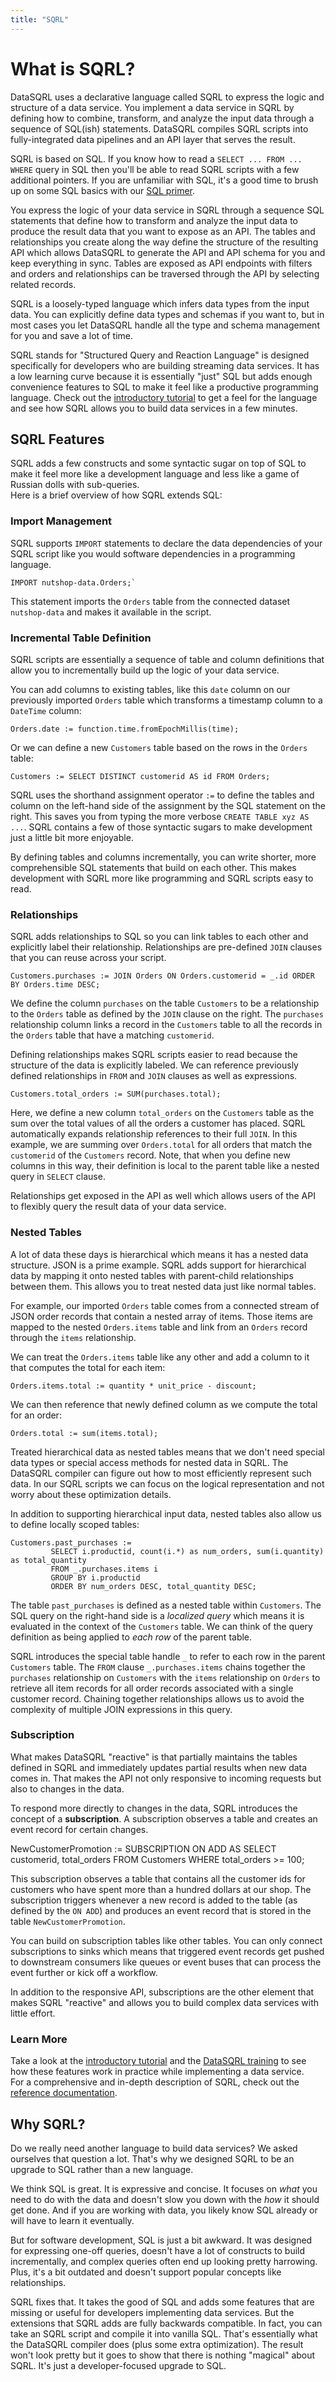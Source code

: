 ```yaml
---
title: "SQRL"
---
```


# What is SQRL?

DataSQRL uses a declarative language called SQRL to express the logic and structure of a data service. You implement a data service in SQRL by defining how to combine, transform, and analyze the input data through a sequence of SQL(ish) statements. DataSQRL compiles SQRL scripts into fully-integrated data pipelines and an API layer that serves the result.

SQRL is based on SQL. If you know how to read a `SELECT ... FROM ... WHERE` query in SQL then you'll be able to read SQRL scripts with a few additional pointers. If you are unfamiliar with SQL, it's a good time to brush up on some SQL basics with our [SQL primer](/docs/reference/sqrl/sql-primer).

You express the logic of your data service in SQRL through a sequence SQL statements that define how to transform and analyze the input data to produce the result data that you want to expose as an API. The tables and relationships you create along the way define the structure of the resulting API which allows DataSQRL to generate the API and API schema for you and keep everything in sync. Tables are exposed as API endpoints with filters and orders and relationships can be traversed through the API by selecting related records.

SQRL is a loosely-typed language which infers data types from the input data. You can explicitly define data types and schemas if you want to, but in most cases you let DataSQRL handle all the type and schema management for you and save a lot of time.

SQRL stands for "Structured Query and Reaction Language" is designed specifically for developers who are building streaming data services. It has a low learning curve because it is essentially "just" SQL but adds enough convenience features to SQL to make it feel like a productive programming language. Check out the [introductory tutorial](../nutshop-tutorial) to get a feel for the language and see how SQRL allows you to build data services in a few minutes.

## SQRL Features

SQRL adds a few constructs and some syntactic sugar on top of SQL to make it feel more like a development language and less like a game of Russian dolls with sub-queries. <br />
Here is a brief overview of how SQRL extends SQL:

### Import Management

SQRL supports `IMPORT` statements to declare the data dependencies of your SQRL script like you would software dependencies in a programming language.

```sqrl
IMPORT nutshop-data.Orders;`
```
This statement imports the `Orders` table from the connected dataset `nutshop-data` and makes it available in the script.

### Incremental Table Definition

SQRL scripts are essentially a sequence of table and column definitions that allow you to incrementally build up the logic of your data service.

You can add columns to existing tables, like this `date` column on our previously imported `Orders` table which transforms a timestamp column to a `DateTime` column:

```sqrl
Orders.date := function.time.fromEpochMillis(time);
```

Or we can define a new `Customers` table based on the rows in the `Orders` table:

```sqrl
Customers := SELECT DISTINCT customerid AS id FROM Orders;
```

SQRL uses the shorthand assignment operator `:=` to define the tables and column on the left-hand side of the assignment by the SQL statement on the right. This saves you from typing the more verbose `CREATE TABLE xyz AS ...`. SQRL contains a few of those syntactic sugars to make development just a little bit more enjoyable. 

By defining tables and columns incrementally, you can write shorter, more comprehensible SQL statements that build on each other. This makes development with SQRL more like programming and SQRL scripts easy to read.

### Relationships

SQRL adds relationships to SQL so you can link tables to each other and explicitly label their relationship.
Relationships are pre-defined `JOIN` clauses that you can reuse across your script.

```sqrl
Customers.purchases := JOIN Orders ON Orders.customerid = _.id ORDER BY Orders.time DESC;
```

We define the column `purchases` on the table `Customers` to be a relationship to the `Orders` table as defined by the `JOIN` clause on the right. The `purchases` relationship column links a record in the `Customers` table to all the records in the `Orders` table that have a matching `customerid`.

Defining relationships makes SQRL scripts easier to read because the structure of the data is explicitly labeled. We can reference previously defined relationships in `FROM` and `JOIN` clauses as well as expressions.  

```sqrl
Customers.total_orders := SUM(purchases.total);
```

Here, we define a new column `total_orders` on the `Customers` table as the sum over the total values of all the orders a customer has placed. SQRL automatically expands relationship references to their full `JOIN`. In this example, we are summing over `Orders.total` for all orders that match the `customerid` of the `Customers` record. Note, that when you define new columns in this way, their definition is local to the parent table like a nested query in `SELECT` clause.

Relationships get exposed in the API as well which allows users of the API to flexibly query the result data of your data service.

### Nested Tables

A lot of data these days is hierarchical which means it has a nested data structure. JSON is a prime example. SQRL adds support for hierarchical data by mapping it onto nested tables with parent-child relationships between them. This allows you to treat nested data just like normal tables.

For example, our imported `Orders` table comes from a connected stream of JSON order records that contain a nested array of items. Those items are mapped to the nested `Orders.items` table and link from an `Orders` record through the `items` relationship.

We can treat the `Orders.items` table like any other and add a column to it that computes the total for each item:
```sqrl
Orders.items.total := quantity * unit_price - discount;
```
We can then reference that newly defined column as we compute the total for an order:
```sqrl
Orders.total := sum(items.total);
```

Treated hierarchical data as nested tables means that we don't need special data types or special access methods for nested data in SQRL. The DataSQRL compiler can figure out how to most efficiently represent such data. In our SQRL scripts we can focus on the logical representation and not worry about these optimization details.

In addition to supporting hierarchical input data, nested tables also allow us to define locally scoped tables:

```sqrl
Customers.past_purchases :=
         SELECT i.productid, count(i.*) as num_orders, sum(i.quantity) as total_quantity
         FROM _.purchases.items i
         GROUP BY i.productid
         ORDER BY num_orders DESC, total_quantity DESC;
```

The table `past_purchases` is defined as a nested table within `Customers`. The SQL query on the right-hand side is a *localized query* which means it is evaluated in the context of the `Customers` table. We can think of the query definition as being applied to *each row* of the parent table.

SQRL introduces the special table handle `_` to refer to each row in the parent `Customers` table. The `FROM` clause `_.purchases.items` chains together the `purchases` relationship on `Customers` with the `items` relationship on `Orders` to retrieve all item records for all order records associated with a single customer record. Chaining together relationships allows us to avoid the complexity of multiple JOIN expressions in this query.

### Subscription

What makes DataSQRL "reactive" is that partially maintains the tables defined in SQRL and immediately updates partial results when new data comes in. That makes the API not only responsive to incoming requests but also to changes in the data.

To respond more directly to changes in the data, SQRL introduces the concept of a **subscription**. A subscription observes a table and creates an event record for certain changes.

NewCustomerPromotion := SUBSCRIPTION ON ADD AS
SELECT customerid, total_orders
FROM Customers WHERE total_orders >= 100;

This subscription observes a table that contains all the customer ids for customers who have spent more than a hundred dollars at our shop. The subscription triggers whenever a new record is added to the table (as defined by the `ON ADD`) and produces an event record that is stored in the table `NewCustomerPromotion`.

You can build on subscription tables like other tables. You can only connect subscriptions to sinks which means that triggered event records get pushed to downstream consumers like queues or event buses that can process the event further or kick off a workflow.

In addition to the responsive API, subscriptions are the other element that makes SQRL "reactive" and allows you to build complex data services with little effort.

### Learn More

Take a look at the [introductory tutorial](../nutshop-tutorial) and the [DataSQRL training](../intro/overview) to see how these features work in practice while implementing a data service. <br />
For a comprehensive and in-depth description of SQRL, check out the [reference documentation](/docs/reference/sqrl/overview).

## Why SQRL?

Do we really need another language to build data services? We asked ourselves that question a lot. That's why we designed SQRL to be an upgrade to SQL rather than a new language. 

We think SQL is great. It is expressive and concise. It focuses on *what* you need to do with the data and doesn't slow you down with the *how* it should get done. And if you are working with data, you likely know SQL already or will have to learn it eventually.

But for software development, SQL is just a bit awkward. It was designed for expressing one-off queries, doesn't have a lot of constructs to build incrementally, and complex queries often end up looking pretty harrowing. Plus, it's a bit outdated and doesn't support popular concepts like relationships.

SQRL fixes that. It takes the good of SQL and adds some features that are missing or useful for developers implementing data services. But the extensions that SQRL adds are fully backwards compatible. In fact, you can take an SQRL script and compile it into vanilla SQL. That's essentially what the DataSQRL compiler does (plus some extra optimization). The result won't look pretty but it goes to show that there is nothing "magical" about SQRL. It's just a developer-focused upgrade to SQL. 